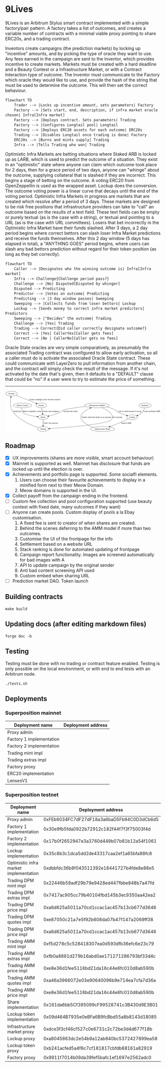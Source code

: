 
# 9Lives

9Lives is an Arbitrum Stylus smart contract implemented with a simple factory/pair
pattern. A factory takes a list of outcomes, and creates a variable number of contracts
with a minimal viable proxy pointing to share ERC20s, and a trading contract.

Inventors create campaigns (the prediction markets) by locking up "incentive" amounts, and
by picking the type of oracle they want to use. Any fees earned in the campaign are sent
to the Inventor, which provides incentive to create markets. Markets must be created with
a hard deadline and a Beauty Contest or a Infrastructure Market, or with a Contract
Interaction type of outcome. The Inventor must communicate to the Factory which oracle
they would like to use, and provide the hash of the string that must be used to determine
the outcome. This will then set the correct behaviour.

```mermaid
flowchart TD
    Trader --> |Locks up incentive amount, sets parameters| Factory
    Factory --> |Sets start, end, description, if infra market oracle chosen| Infra[Infra market]
    Factory --> |Deploys contract. Sets parameters| Trading
    Factory --> |Configures Longtail pool| Longtail
    Factory --> |Deploys ERC20 assets for each outcome| ERC20s
    Trading --> |Disables Longtail once trading is done| Factory
    ERC20s --> |Burns and mints supply| Trading
    Infra --> |Tells Trading who won| Trading
```

Optimistic Infra Markets are betting situations where Staked ARB is locked up as LARB,
which is used to predict the outcome of a situation. They exist in an "optimistic" state
where anyone can claim which outcome took place for 2 days, then for a grace period of two
days, anyone can "whinge" about the outcome, supplying collateral that is slashed if they
are incorrect. This begins a stage of betting on the outcome. A voting ERC20 from
OpenZeppellin is used as the wrapped asset. Lockup does the conversion. The outcome voting
power is a linear curve that decays until the end of the voting period. Optimistic Infra
Markets in progress are markets that are created which resolve after a period of 3 days.
These markets are designed to be risk free positions that infrastructure providers can
take to "call" an outcome based on the results of a text field. These text fields can be
empty or purely textual (as is the case with a string), or textual and pointing to a URL
(as is the case with URL committees). Losers that bet incorrectly in the Optimistic Infra
Market have their funds slashed. After 3 days, a 2 day period begins where correct bettors
can slash loser Infra Market predictions and receive the funds themselves. After this 2
day window (5 days has elapsed in total), a "ANYTHING GOES" period begins, where users can
slash any bad bettors prediction without regard for their token position (as long as they
bet correctly).

```mermaid
flowchart TD
    Caller --> |Designates who the winning outcome is| Infra[Infra market]
    Infra --> Challenge{Challenge period pass?}
    Challenge --> |No| Disputed[Disputed by whinger]
    Disputed --> Predicting
    Predictor --> |Votes on outcome| Predicting
    Predicting --> |3 day window passes| Sweeping
    Sweeping --> |Collects funds from loser bettors| Lockup
    Lockup --> |Sends money to correct infra market predictors| Predictors
    Sweeping --> |"Decides" the outcome| Trading
    Challenge --> |Yes| Trading
    Trading --> Correct{Did caller correctly designate outcome?}
    Correct --> |Yes| CallerYes[Caller gets fees]
    Correct --> |No | CallerNo[Caller gets no fees]
```

Oracle State oracles are very simple comparatively, as presumably the associated Trading
contract was configured to allow early activation, so all a caller must do is activate the
associated Oracle State contract. These could communicate with LayerZero to pull
information from another chain, and the contract will simply check the result of the
message. If it's not activated by the date that's given, then it defaults to a "DEFAULT"
clause that could be "no" if a user were to try to estimate the price of something.

---

![Diagram of the system](diagram.svg)

## Roadmap

- [X] UX improvements (shares are more visible, smart account behaviour)
- [X] Mainnet is supported as well. Mainnet has disclosure that funds are locked up until the election is over.
- [X] Achievements and portfolio page is supported. Some socialfi elements.
    1. Users can choose their favourite achievements to display in a minified form next to their Meow Domain.
    2. Meow domains is supported in the UI.
- [X] Collect payoff from the campaign ending in the frontend.
- [ ] Custom fee collection and pool configuration supported (use beauty contest with fixed date, many outcomes if they want)
- [ ] Anyone can create pools. Custom display of pools a la Ebay customisation.
    1. A fixed fee is sent to creator of when shares are created.
    2. Behind the scenes deferring to the AMM model if more than two outcomes.
    3. Customise the UI of the frontpage for the info
    4. Settlement based on a website URL
    5. Stack ranking is done for automated updating of frontpage
    6. Campaign report functionality. Images are screened automatically for bad images with A
    7. API to update campaign by the original sender
    8. Anti bad content screening API used
    9. Custom embed when sharing URL
- [ ] Prediction market DAO. Token launch

## Building contracts

	make build

## Updating docs (after editing markdown files)

	forge doc -b

## Testing

Testing must be done with no trading or contract feature enabled. Testing is only possible
on the local environment, or with end to end tests with an Arbitrum node.

	./tests.sh

## Deployments

### Superposition mainnet

|      Deployment name     |              Deployment address            |
|--------------------------|--------------------------------------------|
| Proxy admin              |  |
| Factory 1 implementation |  |
| Factory 2 implementation |  |
| Trading mint impl        |  |
| Trading extras impl      |  |
| Factory proxy            |  |
| ERC20 implementation     |  |
| LensesV1                 |  |

### Superposition testnet

|            Deployment name             |              Deployment address            |
|----------------------------------------|--------------------------------------------|
| Proxy admin                            | 0xFEb6034FC7dF27dF18a3a6baD5Fb94C0D3dCb6d5 |
| Factory 1 implementation               | 0x30e9fb5fda0922b72912c182f44f7f3f75003f4d |
| Factory 2 implementation               | 0x17b0f2652947e3a3760d449b07b81b12a54f1061 |
| Lockup implementation                  | 0x35c8b3c1dca5dd2de43317caa2ef1a65bfa88fc8 |
| Optimistic infra market implementation | 0xdbbfdc36b8f043511392e18441727b4fde8e88e5 |
| Trading DPM mint impl                  | 0x22446b59adf29b79e9428ed447fbbe848b7a47fd |
| Trading DPM extras impl                | 0x7417ac905cc79b40104fbd145b3ec9350aa42ea2 |
| Trading DPM price impl                 | 0xa6d625a5011a70cd1ccac1ac457b13cb677d3646 |
| Trading DPM quotes impl                | 0xe87050c21a7e5f92b608da07b47f147a2069ff38 |
| Trading DPM price impl                 | 0xa6d625a5011a70cd1ccac1ac457b13cb677d3646 |
| Trading AMM mint impl                  | 0xf5d278c5c528418307ea0d593dfb36efc6e23c79 |
| Trading AMM extras impl                | 0xfb0a8881d279b16abd0ae171271286793bf33d4c |
| Trading AMM price impl                 | 0xe8e36d1fee5116bd21da16c44e6fc010d8ab590b |
| Trading AMM quotes impl                | 0xa46a3966072e03e90640096b9e714ea7cfa7d36a |
| Trading AMM price impl                 | 0xe8e36d1fee5116bd21da16c44e6fc010d8ab590b |
| Share implementation                   | 0x161da6bb5Cf395099cF99528741c3B430d9E3B01 |
| Lockup token implementation            | 0x09d464B7935e0eBFa6B9fcBbd55a8b8143d18085 |
| Infrastructure market proxy            | 0xdce3f3cf46cf527c0e6731c2c72be3d4d677f18b |
| Lockup proxy                           | 0xa8045863dc2e54b9a12ab840bc5372427899ea58 |
| Lockup token proxy                     | 0xb241acfed5a4f6c7cf181817cbfdb88161a82919 |
| Factory proxy                          | 0x9911f7014b09da39fef5bafc1ef1697e2562adc0 |
